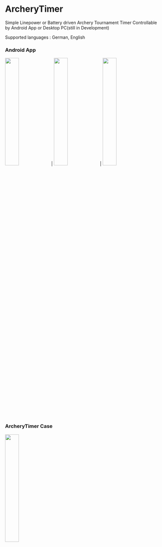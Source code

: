 # ArcheryTimer
		
Simple Linepower or Battery driven Archery Tournament Timer
Controllable by Android App or Desktop PC(still in Development)

Supported languages : German, English


### Android App


<img src="https://github.com/guidobonerz/IndoorArcheryTimer/blob/main/docs/welcome.png"  width="30%" height="30%">|
<img src="https://github.com/guidobonerz/IndoorArcheryTimer/blob/main/docs/setup.png"  width="30%" height="30%">|
<img src="https://github.com/guidobonerz/IndoorArcheryTimer/blob/main/docs/tournament.png"  width="30%" height="30%">


### ArcheryTimer Case
<img src="https://github.com/guidobonerz/IndoorArcheryTimer/blob/main/docs/case.jpg"  width="30%" height="30%">


